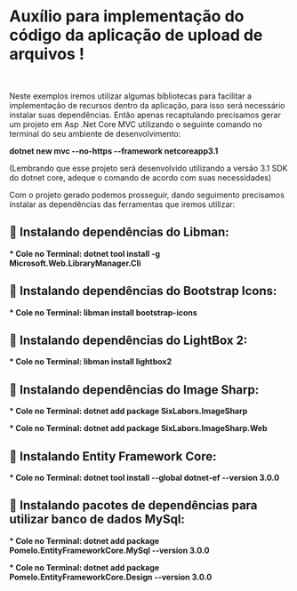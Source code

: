 <h1> Auxílio para implementação do código da aplicação de upload de arquivos !</h1>

</br>

<p> Neste exemplos iremos utilizar algumas bibliotecas para facilitar a implementação de recursos dentro da aplicação, para isso será necessário instalar suas dependências. Então apenas recaptulando precisamos gerar um projeto em Asp .Net Core MVC utilizando o seguinte comando no terminal do seu ambiente de desenvolvimento: </p>

<b><p> dotnet new mvc --no-https --framework netcoreapp3.1 </p></b>
<p>(Lembrando que esse projeto será desenvolvido utilizando a versão 3.1 SDK do dotnet core, adeque o comando de acordo com suas necessidades)</p>

<p> Com o projeto gerado podemos prosseguir, dando seguimento precisamos instalar as dependências das ferramentas que iremos utilizar:</p>

<b><h2>:floppy_disk:  Instalando dependências do Libman: </h2></b>

<b><p>* Cole no Terminal: dotnet tool install -g Microsoft.Web.LibraryManager.Cli </p></b>

<b><h2>:floppy_disk:  Instalando dependências do Bootstrap Icons: </h2></b>

<b><p>* Cole no Terminal: libman install bootstrap-icons </p></b>

<b><h2>:floppy_disk:  Instalando dependências do LightBox 2: </h2></b>

<b><p>* Cole no Terminal: libman install lightbox2 </p></b>

<b><h2>:floppy_disk:  Instalando dependências do Image Sharp: </h2></b>

<b><p>* Cole no Terminal: dotnet add package SixLabors.ImageSharp </p></b>

<b><p>* Cole no Terminal: dotnet add package SixLabors.ImageSharp.Web </p></b>

<b><h2>:floppy_disk:  Instalando Entity Framework Core: </h2></b>

<b><p>* Cole no Terminal: dotnet tool install --global dotnet-ef --version 3.0.0 </p></b>

<b><h2>:floppy_disk:  Instalando pacotes de dependências para utilizar banco de dados MySql: </h2></b>

<b><p>* Cole no Terminal: dotnet add package Pomelo.EntityFrameworkCore.MySql --version 3.0.0 </p></b>

<b><p>* Cole no Terminal: dotnet add package Pomelo.EntityFrameworkCore.Design --version 3.0.0 </p></b>